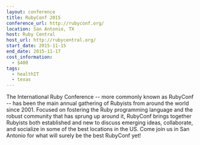 ```yaml
---
layout: conference
title: RubyConf 2015
conference_url: http://rubyconf.org/
location: San Antonio, TX
host: Ruby Central
host_url: http://rubycentral.org/
start_date: 2015-11-15
end_date: 2015-11-17
cost_information:
  - $400
tags:
  - healthIT
  - texas
---
```


The International Ruby Conference -- more commonly known as RubyConf -- has been the main annual gathering of Rubyists from around the world since 2001. Focused on fostering the Ruby programming language and the robust community that has sprung up around it, RubyConf brings together Rubyists both established and new to discuss emerging ideas, collaborate, and socialize in some of the best locations in the US. Come join us in San Antonio for what will surely be the best RubyConf yet!
